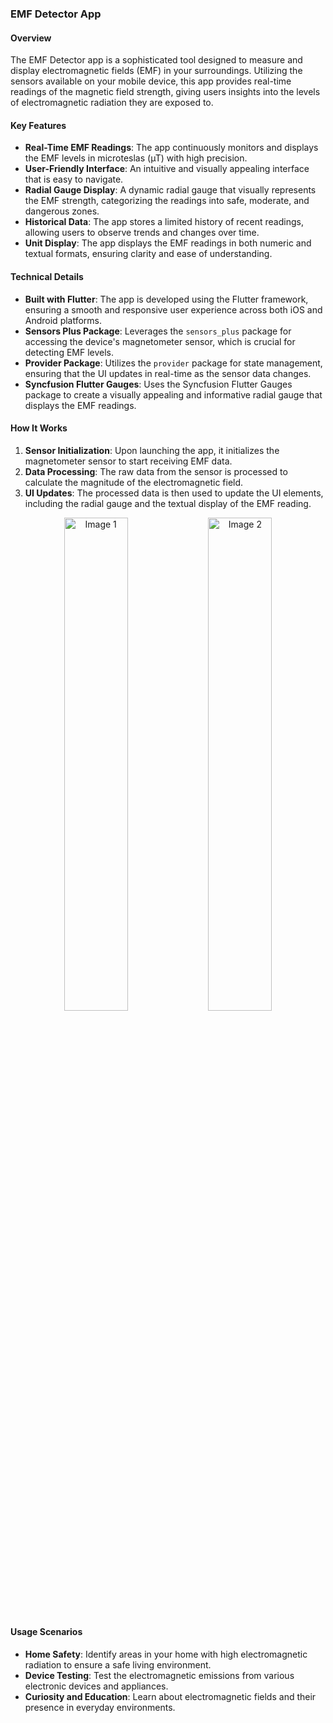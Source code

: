 



### EMF Detector App

#### Overview
The EMF Detector app is a sophisticated tool designed to measure and display electromagnetic fields (EMF) in your surroundings. Utilizing the sensors available on your mobile device, this app provides real-time readings of the magnetic field strength, giving users insights into the levels of electromagnetic radiation they are exposed to.

#### Key Features

- **Real-Time EMF Readings**: The app continuously monitors and displays the EMF levels in microteslas (µT) with high precision.
- **User-Friendly Interface**: An intuitive and visually appealing interface that is easy to navigate.
- **Radial Gauge Display**: A dynamic radial gauge that visually represents the EMF strength, categorizing the readings into safe, moderate, and dangerous zones.
- **Historical Data**: The app stores a limited history of recent readings, allowing users to observe trends and changes over time.
- **Unit Display**: The app displays the EMF readings in both numeric and textual formats, ensuring clarity and ease of understanding.

#### Technical Details

- **Built with Flutter**: The app is developed using the Flutter framework, ensuring a smooth and responsive user experience across both iOS and Android platforms.
- **Sensors Plus Package**: Leverages the `sensors_plus` package for accessing the device's magnetometer sensor, which is crucial for detecting EMF levels.
- **Provider Package**: Utilizes the `provider` package for state management, ensuring that the UI updates in real-time as the sensor data changes.
- **Syncfusion Flutter Gauges**: Uses the Syncfusion Flutter Gauges package to create a visually appealing and informative radial gauge that displays the EMF readings.

#### How It Works

1. **Sensor Initialization**: Upon launching the app, it initializes the magnetometer sensor to start receiving EMF data.
2. **Data Processing**: The raw data from the sensor is processed to calculate the magnitude of the electromagnetic field.
3. **UI Updates**: The processed data is then used to update the UI elements, including the radial gauge and the textual display of the EMF reading.
<p align="center">
  <img src="https://github.com/user-attachments/assets/e77f5b34-a2ed-4f4f-93b0-d490334af040" alt="Image 1" width="45%">
  <img src="https://github.com/user-attachments/assets/86453a94-e30b-4b71-8f35-9dc92b3f0449" alt="Image 2" width="45%">
</p>


#### Usage Scenarios

- **Home Safety**: Identify areas in your home with high electromagnetic radiation to ensure a safe living environment.
- **Device Testing**: Test the electromagnetic emissions from various electronic devices and appliances.
- **Curiosity and Education**: Learn about electromagnetic fields and their presence in everyday environments.
